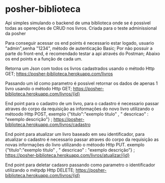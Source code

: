 # posher-biblioteca
Api simples simulando o backend de uma biblioteca onde se é possivel todas as opereções de CRUD nos livros. Criada para o teste adminissional da posher

Para conseguir acessar os end points é necessario estar logado, usuario "admin",senha "1234", método de autenticação Basic;
Por não possuir a parte do front-end, é recomendado testar a api através do Postman;
Abaixo os end points e a função de cada um.


 Retorna um Json com todos os livros cadastrados usando o método Http GET;
 https://posher-biblioteca.herokuapp.com/livros


 Passando um id como parametro é possivel retornar os dados de apenas 1 livro usando o método Http GET; 
 https://posher-biblioteca.herokuapp.com/livros/{id}


 End point para o cadastro de um livro, para o cadastro é necessario passar atraves do corpo da requisição as informações do novo livro utilizando o métoodo Http POST,
 exemplo {"titulo":"exemplo titulo" , " descricao" : "exemplo descrição"} ; 
 https://posher-biblioteca.herokuapp.com/livros/cadastro


 End point para atualizar um livro baseado em seu identificador, para atualizar o cadastro é necessario passar atraves do corpo da requisição as novas informações do 
 livro utilizando o métoodo Http PUT.
 exemplo {"titulo":"exemplo titulo" , " descricao" : "exemplo descrição"} ; 
 https://posher-biblioteca.herokuapp.com/livros/atualizar/{id}

 End point para deletar cadasro passando como parametro o identificador utilizando o métpdp Http DELETE;
 https://posher-biblioteca.herokuapp.com/livros/{id}

